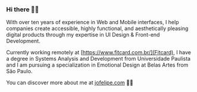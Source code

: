 ### Hi there 🖐🏼

With over ten years of experience in Web and Mobile interfaces, I help companies create accessible, highly functional, and aesthetically pleasing digital products through my expertise in UI Design & Front-end Development.

Currently working remotely at [https://www.fitcard.com.br/](Fitcard), I have a degree in Systems Analysis and Development from Universidade Paulista and I am pursuing a specialization in Emotional Design at Belas Artes from São Paulo.

You can discover more about me at [jofelipe.com](https://jofelipe.com) 🤘🏼

